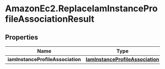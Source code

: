# AmazonEc2.ReplaceIamInstanceProfileAssociationResult

## Properties

Name | Type | Description | Notes
------------ | ------------- | ------------- | -------------
**iamInstanceProfileAssociation** | [**IamInstanceProfileAssociation**](IamInstanceProfileAssociation.md) |  | [optional] 


